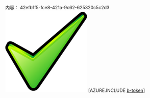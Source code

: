 内容︰ 42efb1f5-fce8-421a-9c62-625320c5c2d3![图像](e2bdb6cf-74e3-4920-92ee-218ad5040e26.png)
[AZURE.INCLUDE [b-token](ec04e8ab-9540-4b6c-a608-ab76eb7473fc.md)]
